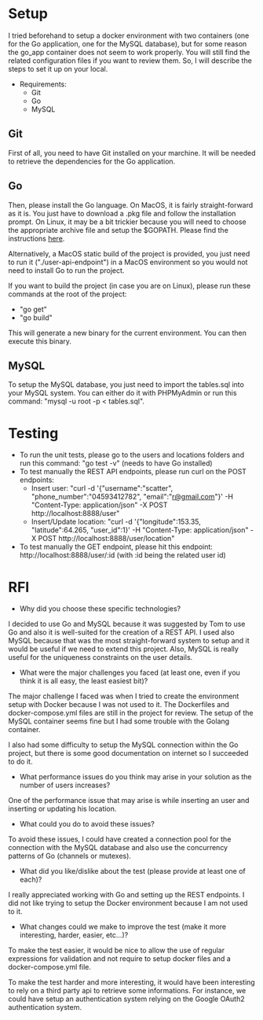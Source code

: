 # Setup

I tried beforehand to setup a docker environment with two containers (one for the Go application, one for the MySQL database), but for some reason the go_app container does not seem to work properly. You will still find the related configuration files if you want to review them. So, I will describe the steps to set it up on your local.

- Requirements:
    * Git
    * Go
    * MySQL

## Git

First of all, you need to have Git installed on your marchine. It will be needed to retrieve the dependencies for the Go application.

## Go

Then, please install the Go language. On MacOS, it is fairly straight-forward as it is. You just have to download a .pkg file and follow the installation prompt. On Linux, it may be a bit trickier because you will need to choose the appropriate archive file and setup the $GOPATH. Please find the instructions [here](https://golang.org/doc/install#tarball).

Alternatively, a MacOS static build of the project is provided, you just need to run it ("./user-api-endpoint") in a MacOS environment so you would not need to install Go to run the project.

If you want to build the project (in case you are on Linux), please run these commands at the root of the project:
- "go get"
- "go build"

This will generate a new binary for the current environment. You can then execute this binary.

## MySQL

To setup the MySQL database, you just need to import the tables.sql into your MySQL system. You can either do it with PHPMyAdmin or run this command: "mysql -u root -p < tables.sql".

# Testing

- To run the unit tests, please go to the users and locations folders and run this command: "go test -v" (needs to have Go installed)
- To test manually the REST API endpoints, please run curl on the POST endpoints:
	* Insert user: "curl -d '{"username":"scatter", "phone_number":"04593412782", "email":"r@gmail.com"}' -H "Content-Type: application/json" -X POST http://localhost:8888/user"
	* Insert/Update location: "curl -d '{"longitude":153.35, "latitude":64.265, "user_id":1}' -H "Content-Type: application/json" -X POST http://localhost:8888/user/location"
- To test manually the GET endpoint, please hit this endpoint: http://localhost:8888/user/:id (with :id being the related user id)

# RFI

- Why did you choose these specific technologies?

I decided to use Go and MySQL because it was suggested by Tom to use Go and also it is well-suited for the creation of a REST API. I used also MySQL because that was the most straight-forward system to setup and it would be useful if we need to extend this project. Also, MySQL is really useful for the uniqueness constraints on the user details.

- What were the major challenges you faced (at least one, even if you think it is all easy, the least easiest bit)?

The major challenge I faced was when I tried to create the environment setup with Docker because I was not used to it. The Dockerfiles and docker-compose.yml files are still in the project for review. The setup of the MySQL container seems fine but I had some trouble with the Golang container.

I also had some difficulty to setup the MySQL connection within the Go project, but there is some good documentation on internet so I succeeded to do it.

- What performance issues do you think may arise in your solution as the number of users increases?

One of the performance issue that may arise is while inserting an user and inserting or updating his location.

- What could you do to avoid these issues?

To avoid these issues, I could have created a connection pool for the connection with the MySQL database and also use the concurrency patterns of Go (channels or mutexes).

- What did you like/dislike about the test (please provide at least one of each)?

I really appreciated working with Go and setting up the REST endpoints. I did not like trying to setup the Docker environment because I am not used to it.

- What changes could we make to improve the test (make it more interesting, harder, easier, etc...)?

To make the test easier, it would be nice to allow the use of regular expressions for validation and not require to setup docker files and a docker-compose.yml file.

To make the test harder and more interesting, it would have been interesting to rely on a third party api to retrieve some informations. For instance, we could have setup an authentication system relying on the Google OAuth2 authentication system.
